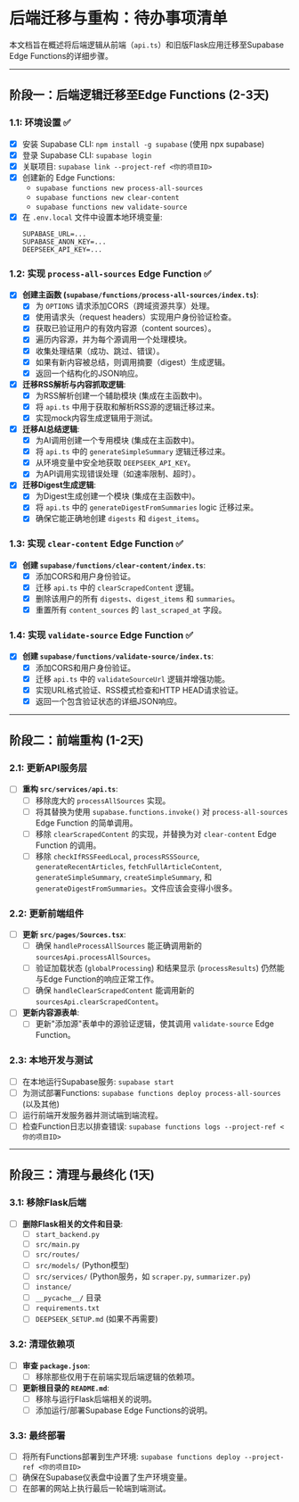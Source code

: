 # 后端迁移与重构：待办事项清单

本文档旨在概述将后端逻辑从前端（`api.ts`）和旧版Flask应用迁移至Supabase Edge Functions的详细步骤。

---

## 阶段一：后端逻辑迁移至Edge Functions (2-3天)

### 1.1: 环境设置 ✅
- [x] 安装 Supabase CLI: `npm install -g supabase` (使用 npx supabase)
- [x] 登录 Supabase CLI: `supabase login`
- [x] 关联项目: `supabase link --project-ref <你的项目ID>`
- [x] 创建新的 Edge Functions:
  - `supabase functions new process-all-sources`
  - `supabase functions new clear-content`
  - `supabase functions new validate-source`
- [x] 在 `.env.local` 文件中设置本地环境变量:
  ```
  SUPABASE_URL=...
  SUPABASE_ANON_KEY=...
  DEEPSEEK_API_KEY=...
  ```

### 1.2: 实现 `process-all-sources` Edge Function ✅
- [x] **创建主函数 (`supabase/functions/process-all-sources/index.ts`)**:
    - [x] 为 `OPTIONS` 请求添加CORS（跨域资源共享）处理。
    - [x] 使用请求头（request headers）实现用户身份验证检查。
    - [x] 获取已验证用户的有效内容源（content sources）。
    - [x] 遍历内容源，并为每个源调用一个处理模块。
    - [x] 收集处理结果（成功、跳过、错误）。
    - [x] 如果有新内容被总结，则调用摘要（digest）生成逻辑。
    - [x] 返回一个结构化的JSON响应。
- [x] **迁移RSS解析与内容抓取逻辑**:
    - [x] 为RSS解析创建一个辅助模块 (集成在主函数中)。
    - [x] 将 `api.ts` 中用于获取和解析RSS源的逻辑迁移过来。
    - [x] 实现mock内容生成逻辑用于测试。
- [x] **迁移AI总结逻辑**:
    - [x] 为AI调用创建一个专用模块 (集成在主函数中)。
    - [x] 将 `api.ts` 中的 `generateSimpleSummary` 逻辑迁移过来。
    - [x] 从环境变量中安全地获取 `DEEPSEEK_API_KEY`。
    - [x] 为API调用实现错误处理（如速率限制、超时）。
- [x] **迁移Digest生成逻辑**:
    - [x] 为Digest生成创建一个模块 (集成在主函数中)。
    - [x] 将 `api.ts` 中的 `generateDigestFromSummaries` logic 迁移过来。
    - [x] 确保它能正确地创建 `digests` 和 `digest_items`。

### 1.3: 实现 `clear-content` Edge Function ✅
- [x] **创建 `supabase/functions/clear-content/index.ts`**:
    - [x] 添加CORS和用户身份验证。
    - [x] 迁移 `api.ts` 中的 `clearScrapedContent` 逻辑。
    - [x] 删除该用户的所有 `digests`、`digest_items` 和 `summaries`。
    - [x] 重置所有 `content_sources` 的 `last_scraped_at` 字段。

### 1.4: 实现 `validate-source` Edge Function ✅
- [x] **创建 `supabase/functions/validate-source/index.ts`**:
    - [x] 添加CORS和用户身份验证。
    - [x] 迁移 `api.ts` 中的 `validateSourceUrl` 逻辑并增强功能。
    - [x] 实现URL格式验证、RSS模式检查和HTTP HEAD请求验证。
    - [x] 返回一个包含验证状态的详细JSON响应。

---

## 阶段二：前端重构 (1-2天)

### 2.1: 更新API服务层
- [ ] **重构 `src/services/api.ts`**:
    - [ ] 移除庞大的 `processAllSources` 实现。
    - [ ] 将其替换为使用 `supabase.functions.invoke()` 对 `process-all-sources` Edge Function 的简单调用。
    - [ ] 移除 `clearScrapedContent` 的实现，并替换为对 `clear-content` Edge Function 的调用。
    - [ ] 移除 `checkIfRSSFeedLocal`, `processRSSSource`, `generateRecentArticles`, `fetchFullArticleContent`, `generateSimpleSummary`, `createSimpleSummary`, 和 `generateDigestFromSummaries`。文件应该会变得小很多。

### 2.2: 更新前端组件
- [ ] **更新 `src/pages/Sources.tsx`**:
    - [ ] 确保 `handleProcessAllSources` 能正确调用新的 `sourcesApi.processAllSources`。
    - [ ] 验证加载状态 (`globalProcessing`) 和结果显示 (`processResults`) 仍然能与Edge Function的响应正常工作。
    - [ ] 确保 `handleClearScrapedContent` 能调用新的 `sourcesApi.clearScrapedContent`。
- [ ] **更新内容源表单**:
    - [ ] 更新"添加源"表单中的源验证逻辑，使其调用 `validate-source` Edge Function。

### 2.3: 本地开发与测试
- [ ] 在本地运行Supabase服务: `supabase start`
- [ ] 为测试部署Functions: `supabase functions deploy process-all-sources` (以及其他)
- [ ] 运行前端开发服务器并测试端到端流程。
- [ ] 检查Function日志以排查错误: `supabase functions logs --project-ref <你的项目ID>`

---

## 阶段三：清理与最终化 (1天)

### 3.1: 移除Flask后端
- [ ] **删除Flask相关的文件和目录**:
    - [ ] `start_backend.py`
    - [ ] `src/main.py`
    - [ ] `src/routes/`
    - [ ] `src/models/` (Python模型)
    - [ ] `src/services/` (Python服务，如 `scraper.py`, `summarizer.py`)
    - [ ] `instance/`
    - [ ] `__pycache__/` 目录
    - [ ] `requirements.txt`
    - [ ] `DEEPSEEK_SETUP.md` (如果不再需要)

### 3.2: 清理依赖项
- [ ] **审查 `package.json`**:
    - [ ] 移除那些仅用于在前端实现后端逻辑的依赖项。
- [ ] **更新根目录的 `README.md`**:
    - [ ] 移除与运行Flask后端相关的说明。
    - [ ] 添加运行/部署Supabase Edge Functions的说明。

### 3.3: 最终部署
- [ ] 将所有Functions部署到生产环境: `supabase functions deploy --project-ref <你的项目ID>`
- [ ] 确保在Supabase仪表盘中设置了生产环境变量。
- [ ] 在部署的网站上执行最后一轮端到端测试。 